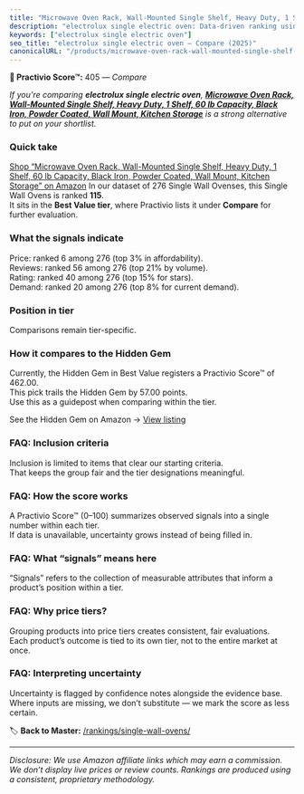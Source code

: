 ```yaml
---
title: "Microwave Oven Rack, Wall-Mounted Single Shelf, Heavy Duty, 1 Shelf, 60 lb Capacity, Black Iron, Powder Coated, Wall Mount, Kitchen Storage"
description: "electrolux single electric oven: Data-driven ranking using the Practivio Score™. Positioned by quality, value, demand, findability, momentum."
keywords: ["electrolux single electric oven"]
seo_title: "electrolux single electric oven — Compare (2025)"
canonicalURL: "/products/microwave-oven-rack-wall-mounted-single-shelf-heavy-duty-1-shelf-60-lb-capacity-black-iron-powder-coated-wall-mount-kitchen-storage-B0DPQDGR6L/"
---
```


**🛒 Practivio Score™:** 405 — _Compare_


*If you're comparing **electrolux single electric oven**, **[Microwave Oven Rack, Wall-Mounted Single Shelf, Heavy Duty, 1 Shelf, 60 lb Capacity, Black Iron, Powder Coated, Wall Mount, Kitchen Storage](https://www.amazon.com/dp/B0DPQDGR6L?tag=practivio-20)** is a strong alternative to put on your shortlist.*
### Quick take
[Shop “Microwave Oven Rack, Wall-Mounted Single Shelf, Heavy Duty, 1 Shelf, 60 lb Capacity, Black Iron, Powder Coated, Wall Mount, Kitchen Storage” on Amazon](https://www.amazon.com/dp/B0DPQDGR6L?tag=practivio-20)
In our dataset of 276 Single Wall Ovenses, this Single Wall Ovens is ranked **115**.  
It sits in the **Best Value tier**, where Practivio lists it under **Compare** for further evaluation.

### What the signals indicate
Price: ranked 6 among 276 (top 3% in affordability).  
Reviews: ranked 56 among 276 (top 21% by volume).  
Rating: ranked 40 among 276 (top 15% for stars).  
Demand: ranked 20 among 276 (top 8% for current demand).

### Position in tier
Comparisons remain tier-specific.

### How it compares to the Hidden Gem
Currently, the Hidden Gem in Best Value registers a Practivio Score™ of 462.00.  
This pick trails the Hidden Gem by 57.00 points.  
Use this as a guidepost when comparing within the tier.  

See the Hidden Gem on Amazon → [View listing](https://www.amazon.com/dp/B07D1KQ9HF?tag=practivio-20)

### FAQ: Inclusion criteria
Inclusion is limited to items that clear our starting criteria.  
That keeps the group fair and the tier designations meaningful.

### FAQ: How the score works
A Practivio Score™ (0–100) summarizes observed signals into a single number within each tier.  
If data is unavailable, uncertainty grows instead of being filled in.

### FAQ: What “signals” means here
“Signals” refers to the collection of measurable attributes that inform a product’s position within a tier.

### FAQ: Why price tiers?
Grouping products into price tiers creates consistent, fair evaluations.  
Each product’s outcome is tied to its own tier, not to the entire market at once.

### FAQ: Interpreting uncertainty
Uncertainty is flagged by confidence notes alongside the evidence base.  
Where inputs are missing, we don’t substitute — we mark the score as less certain.

<!-- Missing template for Compare/CompareWithinPriceClass -->


🏷️ **Back to Master:** [/rankings/single-wall-ovens/](/rankings/single-wall-ovens/)

---
_Disclosure: We use Amazon affiliate links which may earn a commission. We don’t display live prices or review counts. Rankings are produced using a consistent, proprietary methodology._

